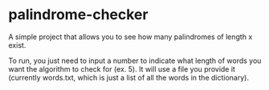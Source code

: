 # palindrome-checker

A simple project that allows you to see how many palindromes of length x exist.  
  
To run, you just need to input a number to indicate what length of words you want the algorithm to check for (ex. 5). 
It will use a file you provide it (currently words.txt, which is just a list of all the words in the dictionary).
